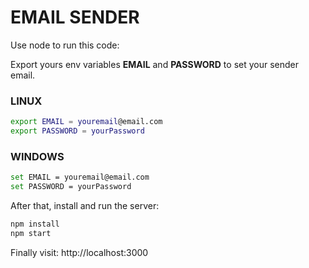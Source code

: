 # **EMAIL SENDER**
Use node to run this code:

Export yours env variables **EMAIL** and **PASSWORD** to set your sender email.


### **LINUX**
````bash
export EMAIL = youremail@email.com
export PASSWORD = yourPassword
````

### **WINDOWS**
````bash
set EMAIL = youremail@email.com
set PASSWORD = yourPassword
````

After that, install and run the server:

````bash
npm install
npm start
````

Finally visit: http://localhost:3000
